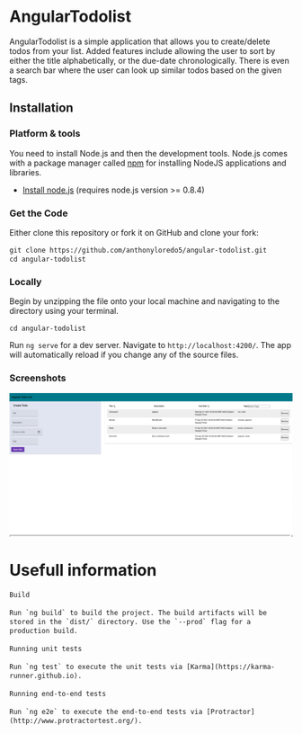# AngularTodolist

AngularTodolist is a simple application that allows you to create/delete todos from your list. Added features include allowing the user to sort by either the title alphabetically, or the due-date chronologically. There is even a search bar where the user can look up similar todos based on the given tags.

## Installation

### Platform & tools

You need to install Node.js and then the development tools. Node.js comes with a package manager called [npm](http://npmjs.org) for installing NodeJS applications and libraries.
* [Install node.js](http://nodejs.org/download/) (requires node.js version >= 0.8.4)

### Get the Code

Either clone this repository or fork it on GitHub and clone your fork:

```
git clone https://github.com/anthonyloredo5/angular-todolist.git
cd angular-todolist
```

### Locally

Begin by unzipping the file onto your local machine and navigating to the directory using your terminal. 
```
cd angular-todolist
```

Run `ng serve` for a dev server. Navigate to `http://localhost:4200/`. The app will automatically reload if you change any of the source files.

### Screenshots

![Screenshots](https://github.com/anthonyloredo5/angular-todolist/blob/main/src/assets/Screen%20Shot%202021-04-19%20at%205.17.46%20AM.png?raw=true)

# Usefull information
```
Build

Run `ng build` to build the project. The build artifacts will be stored in the `dist/` directory. Use the `--prod` flag for a production build.

Running unit tests

Run `ng test` to execute the unit tests via [Karma](https://karma-runner.github.io).

Running end-to-end tests

Run `ng e2e` to execute the end-to-end tests via [Protractor](http://www.protractortest.org/).

```